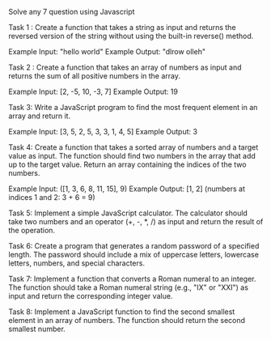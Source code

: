 Solve any 7 question  using Javascript 

Task 1 : Create a function that takes a string as input and returns the reversed version of the string without using the built-in reverse() method. 

Example Input: "hello world" Example Output: "dlrow olleh"


Task 2 : Create a function that takes an array of numbers as input and returns the sum of all positive numbers in the array. 

Example Input: [2, -5, 10, -3, 7] Example Output: 19


Task 3: Write a JavaScript program to find the most frequent element in an array and return it. 

Example Input: [3, 5, 2, 5, 3, 3, 1, 4, 5] Example Output: 3


Task 4: Create a function that takes a sorted array of numbers and a target value as input. The function should find two numbers in the array that add up to the target value. Return an array containing the indices of the two numbers.

 Example Input: ([1, 3, 6, 8, 11, 15], 9) Example Output: [1, 2] (numbers at indices 1 and 2: 3 + 6 = 9)


Task 5: Implement a simple JavaScript calculator. The calculator should take two numbers and an operator (+, -, *, /) as input and return the result of the operation.


Task 6: Create a program that generates a random password of a specified length. The password should include a mix of uppercase letters, lowercase letters, numbers, and special characters.


Task 7: Implement a function that converts a Roman numeral to an integer. The function should take a Roman numeral string (e.g., "IX" or "XXI") as input and return the corresponding integer value.


Task 8: Implement a JavaScript function to find the second smallest element in an array of numbers. The function should return the second smallest number.